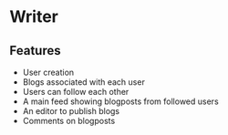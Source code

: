 # Writer

## Features

- User creation
- Blogs associated with each user
- Users can follow each other
- A main feed showing blogposts from followed users
- An editor to publish blogs
- Comments on blogposts
